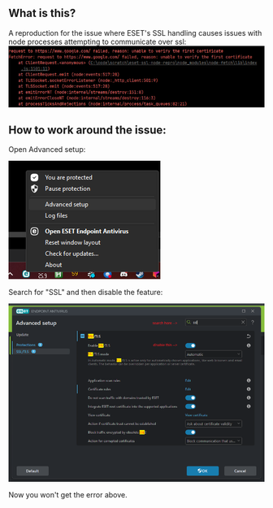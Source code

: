 What is this?
---

A reproduction for the issue where ESET's SSL handling causes issues with node
processes attempting to communicate over ssl:
![Node error]( node-ssl-error.png )

How to work around the issue:
---
Open Advanced setup:

![ESET Systray menu]( eset-systray-menu.png )

Search for "SSL" and then disable the feature:

![ESET Advanced setup]( disable-ssl-feature.png )

Now you won't get the error above.
